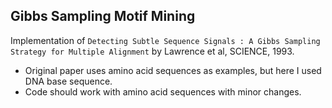 ## Gibbs Sampling Motif Mining 
Implementation of `Detecting Subtle Sequence Signals : A Gibbs Sampling Strategy for Multiple Alignment` by Lawrence et al, SCIENCE, 1993.

- Original paper uses amino acid sequences as examples, but here I used DNA base sequence. 
- Code should work with amino acid sequences with minor changes.